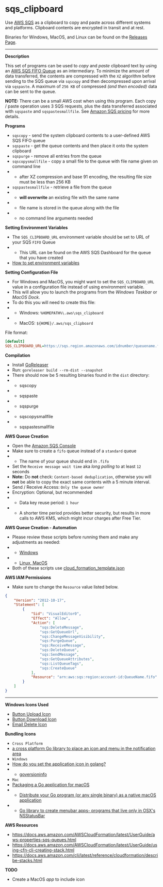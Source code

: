 # sqs_clipboard
Use [AWS SQS](https://aws.amazon.com/sqs/) as a clipboard to copy and paste across different systems and platforms. Clipboard contents are encrypted in transit and at rest.

Binaries for Windows, MacOS, and Linux can be found on the [Releases Page](https://github.com/jftuga/sqs_clipboard/releases).
___

**Description**

This set of programs can be used to *copy* and *paste* clipboard text by using an [AWS SQS FIFO Queue](https://docs.aws.amazon.com/AWSSimpleQueueService/latest/SQSDeveloperGuide/FIFO-queues.html) as an intermediary. To minimize the amount of data transferred, the contents are compressed with the `XZ` algorithm before sending to the SQS queue via `sqscopy` and then decompressed upon arrival via `sqspaste`.  A maximum of `256 KB` of compressed *(and then encoded)* data can be sent to the queue.

**NOTE:** There can be a small AWS cost when using this program.  Each copy / paste operation uses 3 SQS requests, plus the data transferred associated with `sqspaste` and `sqspastesmallfile`.  See [Amazon SQS pricing](https://aws.amazon.com/sqs/pricing/) for more details.

**Programs**

* `sqscopy` - send the system clipboard contents to a user-defined AWS SQS FIFO queue
* `sqspaste` - get the queue contents and then place it onto the system clipboard
* `sqspurge` - remove all entries from the queue
* `sqscopysmallfile` - copy a small file to the queue with file name given on command line
* * after XZ compression and base 91 encoding, the resulting file size must be less than 256 KB
* `sqspastesmallfile` - retrieve a file from the queue
* * **will overwrite** an existing file with the same name
* * file name is stored in the queue along with the file
* * no command line arguments needed

**Setting Environment Variables**

* The `SQS_CLIPBOARD_URL` environment variable should be set to URL of your SQS `FIFO` Queue
* * This URL can be found on the AWS SQS Dashboard for the queue that you have created
* [How to set environment variables](https://docs.aws.amazon.com/cli/latest/userguide/cli-configure-envvars.html#envvars-set)

**Setting Configuration File**
* For Windows and MacOS, you might want to set the `SQS_CLIPBOARD_URL` value in a configuration file instead of using environment variable.
* This will allow you to launch the programs from the *Windows Taskbar* or *MacOS Dock*.
* To do this you will need to create this file:
* * Windows: `%HOMEPATH%\.aws\sqs_clipboard`
* * MacOS: `${HOME}/.aws/sqs_clipboard`

File format:

```ini
[default]
SQS_CLIPBOARD_URL=https://sqs.region.amazonaws.com/idnumber/queuename.fifo
```


**Compilation**

* Install [GoReleaser](https://goreleaser.com/)
* Run: `goreleaser build --rm-dist --snapshot`
* There should now be 5 resulting binaries found in the `dist` directory:
* * sqscopy
* * sqspaste
* * sqspurge
* * sqscopysmallfile
* * sqspastesmallfile

**AWS Queue Creation**

* Open the [Amazon SQS Console](https://console.aws.amazon.com/sqs/v2/home)
* Make sure to create a `fifo` queue instead of a `standard` queue
* * The name of your queue should end in `.fifo`
* Set the `Receive message wait time` aka *long polling* to at least `12` seconds
* **Note:** Do **not** check: `Content-based deduplication`, otherwise you will **not** be able to copy the exact same contents with a 5 minute interval.
* Send / Receive Access: `Only the queue owner`
* Encryption: Optional, but recommended
* * Data key reuse period: `1 hour`
* * A shorter time period provides better security, but results in more calls to AWS KMS, which might incur charges after Free Tier.

**AWS Queue Creation - Automation**

* Please review these scripts before running them and make any adjustments as needed:
* * [Windows](create_stack.ps1)
* * [Linux, MacOS](create_stack.sh)
* Both of these scripts use [cloud_formation_template.json](cloud_formation_template.json)

**AWS IAM Permissions**

* Make sure to change the `Resource` value listed below.

```json
{
    "Version": "2012-10-17",
    "Statement": [
        {
            "Sid": "VisualEditor0",
            "Effect": "Allow",
            "Action": [
                "sqs:DeleteMessage",
                "sqs:GetQueueUrl",
                "sqs:ChangeMessageVisibility",
                "sqs:PurgeQueue",
                "sqs:ReceiveMessage",
                "sqs:DeleteQueue",
                "sqs:SendMessage",
                "sqs:GetQueueAttributes",
                "sqs:ListQueueTags",
                "sqs:CreateQueue" 
            ],
            "Resource": "arn:aws:sqs:region:account-id:QueueName.fifo"
        }
    ]
}
```

___

**Windows Icons Used**

* [Button Upload Icon](https://www.iconarchive.com/show/soft-scraps-icons-by-hopstarter/Button-Upload-icon.html)
* [Button Download Icon](https://www.iconarchive.com/show/soft-scraps-icons-by-hopstarter/Button-Download-icon.html)
* [Email Delete Icon](https://www.iconarchive.com/show/soft-scraps-icons-by-hopstarter/Email-Delete-icon.html)

**Bundling Icons**

* `Cross Platform`
* [a cross platform Go library to place an icon and menu in the notification area](https://github.com/getlantern/systray)
* `Windows`
* [How do you set the application icon in golang?](https://stackoverflow.com/questions/25602600/how-do-you-set-the-application-icon-in-golang)
* * [goversioninfo](https://github.com/josephspurrier/goversioninfo)
* `Mac`
* [Packaging a Go application for macOS](https://medium.com/@mattholt/packaging-a-go-application-for-macos-f7084b00f6b5)
* * [Distribute your Go program (or any single binary) as a native macOS application](https://gist.github.com/mholt/11008646c95d787c30806d3f24b2c844)
* * [Go library to create menubar apps- programs that live only in OSX's NSStatusBar](https://github.com/caseymrm/menuet)

**AWS Resources**
* https://docs.aws.amazon.com/AWSCloudFormation/latest/UserGuide/aws-properties-sqs-queues.html
* https://docs.aws.amazon.com/AWSCloudFormation/latest/UserGuide/using-cfn-cli-creating-stack.html
* https://docs.aws.amazon.com/cli/latest/reference/cloudformation/describe-stacks.html

**TODO**

* Create a MacOS *app* to include icon

